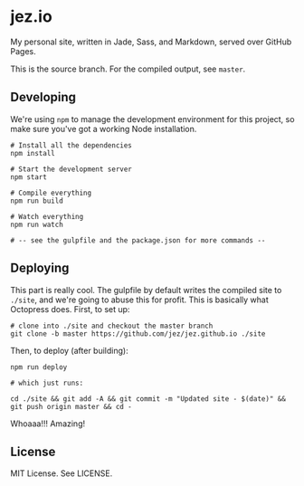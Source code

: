 # jez.io

My personal site, written in Jade, Sass, and Markdown, served over GitHub Pages.

This is the source branch. For the compiled output, see `master`.

## Developing

We're using `npm` to manage the development environment for this project, so
make sure you've got a working Node installation.

```
# Install all the dependencies
npm install

# Start the development server
npm start

# Compile everything
npm run build

# Watch everything
npm run watch

# -- see the gulpfile and the package.json for more commands --
```

## Deploying

This part is really cool. The gulpfile by default writes the compiled site to
`./site`, and we're going to abuse this for profit. This is basically what
Octopress does. First, to set up:

```
# clone into ./site and checkout the master branch
git clone -b master https://github.com/jez/jez.github.io ./site
```

Then, to deploy (after building):

```
npm run deploy

# which just runs:

cd ./site && git add -A && git commit -m "Updated site - $(date)" && git push origin master && cd -
```

Whoaaa!!! Amazing!


## License

MIT License. See LICENSE.
